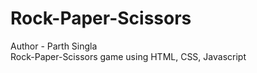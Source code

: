 # Rock-Paper-Scissors
Author - Parth Singla
<br>
Rock-Paper-Scissors game using HTML, CSS, Javascript
